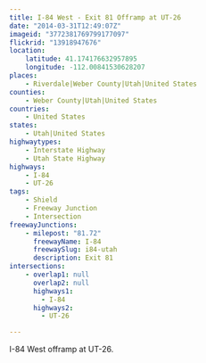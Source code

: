 ```yaml
---
title: I-84 West - Exit 81 Offramp at UT-26
date: "2014-03-31T12:49:07Z"
imageid: "3772381769799177097"
flickrid: "13918947676"
location:
    latitude: 41.174176632957895
    longitude: -112.00841530628207
places:
    - Riverdale|Weber County|Utah|United States
counties:
    - Weber County|Utah|United States
countries:
    - United States
states:
    - Utah|United States
highwaytypes:
    - Interstate Highway
    - Utah State Highway
highways:
    - I-84
    - UT-26
tags:
    - Shield
    - Freeway Junction
    - Intersection
freewayJunctions:
    - milepost: "81.72"
      freewayName: I-84
      freewaySlug: i84-utah
      description: Exit 81
intersections:
    - overlap1: null
      overlap2: null
      highways1:
        - I-84
      highways2:
        - UT-26

---
```

I-84 West offramp at UT-26.
